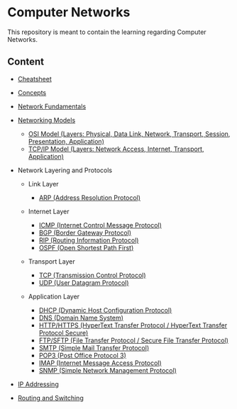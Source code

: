 # Computer Networks

This repository is meant to contain the learning regarding Computer Networks.

## Content
- [Cheatsheet](lessons/cheatsheet/readme.md)
- [Concepts](lessons/concepts/readme.md)

- [Network Fundamentals](lessons/basics/readme.md)

- [Networking Models](lessons/networking_models/readme.md)
   - [OSI Model (Layers: Physical, Data Link, Network, Transport, Session, Presentation, Application)](lessons/osi/readme.md)
   - [TCP/IP Model (Layers: Network Access, Internet, Transport, Application)](lessons/tcp_ip/readme.md)

- Network Layering and Protocols

    - Link Layer
        - [ARP (Address Resolution Protocol)](lessons/arp/readme.md)

    - Internet Layer
        - [ICMP (Internet Control Message Protocol)](lessons/icmp/readme.md)
        - [BGP (Border Gateway Protocol)](lessons/bgp/readme.md)
        - [RIP (Routing Information Protocol)](lessons/rip/readme.md)
        - [OSPF (Open Shortest Path First)](lessons/ospf/readme.md)

    - Transport Layer
        - [TCP (Transmission Control Protocol)](lessons/tcp/readme.md)
        - [UDP (User Datagram Protocol)](lessons/udp/readme.md)

    - Application Layer
        - [DHCP (Dynamic Host Configuration Protocol)](lessons/dhcp/readme.md)
        - [DNS (Domain Name System)](lessons/dns/readme.md)
        - [HTTP/HTTPS (HyperText Transfer Protocol / HyperText Transfer Protocol Secure)](lessons/http_https/readme.md)
        - [FTP/SFTP (File Transfer Protocol / Secure File Transfer Protocol)](lessons/ftp_sftp/readme.md)
        - [SMTP (Simple Mail Transfer Protocol)](lessons/smtp/readme.md)
        - [POP3 (Post Office Protocol 3)](lessons/pop3/readme.md)
        - [IMAP (Internet Message Access Protocol)](lessons/imap/readme.md)
        - [SNMP (Simple Network Management Protocol)](lessons/snmp/readme.md) 

- [IP Addressing](lessons/ip/readme.md)
- [Routing and Switching](lessons/routing_switching/readme.md)


<!-- - Wireless Networking
   - Wi-Fi Standards (802.11a/b/g/n/ac/ax)
   - Bluetooth
   - Cellular Networks (3G, 4G, 5G)
   - Zigbee
   - RFID
   - Satellite Communication

### 8. **Security**
   - Encryption (Symmetric, Asymmetric)
   - Firewalls
   - VPN (Virtual Private Network)
   - Intrusion Detection Systems (IDS)
   - Intrusion Prevention Systems (IPS)
   - Secure Sockets Layer (SSL)/Transport Layer Security (TLS)
   - WPA/WPA2/WPA3

### 9. **Performance Metrics**
   - QoS (Quality of Service)
   - Jitter
   - Packet Loss
   - Error Detection and Correction

### 10. **Advanced Networking Concepts**
   - MPLS (Multi-Protocol Label Switching)
   - SDN (Software-Defined Networking)
   - NFV (Network Functions Virtualization)
   - IoT (Internet of Things)
   - Cloud Networking
   - Edge Computing
   - Content Delivery Networks (CDN)

### 11. **Emerging Technologies**
   - 5G and Beyond
   - Network Automation
   - Quantum Networking
   - Green Networking
   - Blockchain in Networking -->

